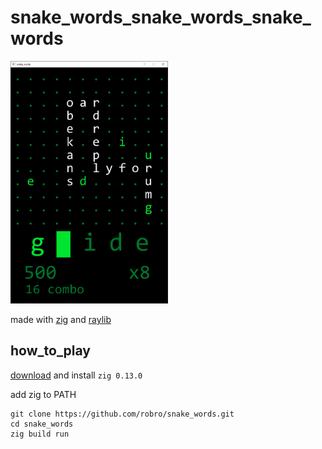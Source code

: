 # snake_words_snake_words_snake_words

<picture>
 <img alt="snake_words" src="https://github.com/robro/snake_words/blob/master/resources/images/snake_words_1.png" width="50%" height="50%">
</picture>


made with [zig](https://ziglang.org/) and [raylib](https://github.com/Not-Nik/raylib-zig)

## how_to_play

[download](https://ziglang.org/download/) and install `zig 0.13.0`

add zig to PATH

```
git clone https://github.com/robro/snake_words.git
cd snake_words
zig build run
```
